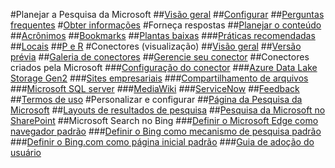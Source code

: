 #Planejar a Pesquisa da Microsoft
##[Visão geral](overview-microsoft-search.md)
##[Configurar](setup-microsoft-search.md)
##[Perguntas frequentes](faqs.md)
#[Obter informações](get-insights.md)
#Forneça respostas
##[Planejar o conteúdo](plan-your-content.md)
##[Acrônimos](manage-acronyms.md)
##[Bookmarks](manage-bookmarks.md)
##[Plantas baixas](manage-floorplans.md)
###[Práticas recomendadas](floorplans-bestpractices.md)
##[Locais](manage-locations.md)
##[P e R](manage-qas.md)
#Conectores (visualização)
##[Visão geral](connectors-overview.md)
##[Versão prévia](connectors-preview.md)
##[Galeria de conectores](connectors-gallery.md)
##[Gerencie seu conector](manage-connector.md)
##Conectores criados pela Microsoft
###[Configuração do conector](configure-connector.md)
###[Azure Data Lake Storage Gen2](azure-data-lake-connector.md)
###[Sites empresariais](enterprise-web-connector.md)
###[Compartilhamento de arquivos](file-share-connector.md)
###[Microsoft SQL server](MSSQL-connector.md)
###[MediaWiki](mediawiki-connector.md)
###[ServiceNow](servicenow-connector.md)
##[Feedback](connectors-feedback.md)
##[Termos de uso](terms-of-use.md)
#Personalizar e configurar
##[Página da Pesquisa da Microsoft](customize-search-page.md)
##[Layouts de resultados de pesquisa](customize-results-layout.md)
##[Pesquisa da Microsoft no SharePoint](get-started-search-in-sharepoint-online.md)
##Microsoft Search no Bing
###[Definir o Microsoft Edge como navegador padrão](set-default-browser.md)
###[Definir o Bing como mecanismo de pesquisa padrão](set-default-search-engine.md)
###[Definir o Bing.com como página inicial padrão](set-default-homepage.md)
###[Guia de adoção do usuário](user-adoption-guide.md)
